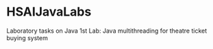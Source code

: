 # HSAIJavaLabs
Laboratory tasks on Java
1st Lab: Java multithreading for theatre ticket buying system
